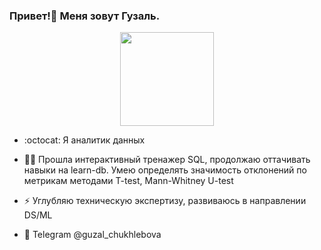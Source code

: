 ### Привет!:wave: Меня зовут Гузаль.
<div id="header" align="center">
  <img src="https://media.giphy.com/media/7aTMhUnGeyktmAEvN3/giphy.gif" width="150"/>
</div>


- :octocat: Я аналитик данных

- :student: Прошла интерактивный тренажер SQL, продолжаю оттачивать навыки на learn-db. Умею определять значимость отклонений по метрикам методами T-test, Mann-Whitney U-test

- :zap: Углубляю техническую экспертизу, развиваюсь в направлении DS/ML

- :iphone: Telegram @guzal_chukhlebova




<!--
**guzal-chukhlebova/guzal-chukhlebova** is a ✨ _special_ ✨ repository because its `README.md` (this file) appears on your GitHub profile.

Here are some ideas to get you started:

- 🔭 I’m currently working on ...
- 🌱 I’m currently learning ...
- 👯 I’m looking to collaborate on ...
- 🤔 I’m looking for help with ...
- 💬 Ask me about ...
- 📫 How to reach me: ...
- 😄 Pronouns: ...
- ⚡ Fun fact: ...
-->





